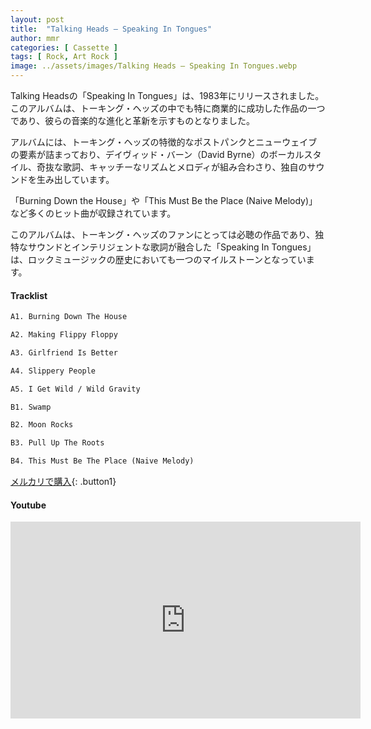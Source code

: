 ```yaml
---
layout: post
title:  "Talking Heads – Speaking In Tongues"
author: mmr
categories: [ Cassette ]
tags: [ Rock, Art Rock ]
image: ../assets/images/Talking Heads – Speaking In Tongues.webp
---
```


Talking Headsの「Speaking In Tongues」は、1983年にリリースされました。このアルバムは、トーキング・ヘッズの中でも特に商業的に成功した作品の一つであり、彼らの音楽的な進化と革新を示すものとなりました。

アルバムには、トーキング・ヘッズの特徴的なポストパンクとニューウェイブの要素が詰まっており、デイヴィッド・バーン（David Byrne）のボーカルスタイル、奇抜な歌詞、キャッチーなリズムとメロディが組み合わさり、独自のサウンドを生み出しています。

「Burning Down the House」や「This Must Be the Place (Naive Melody)」など多くのヒット曲が収録されています。

このアルバムは、トーキング・ヘッズのファンにとっては必聴の作品であり、独特なサウンドとインテリジェントな歌詞が融合した「Speaking In Tongues」は、ロックミュージックの歴史においても一つのマイルストーンとなっています。


#### Tracklist
```md
A1. Burning Down The House

A2. Making Flippy Floppy

A3. Girlfriend Is Better

A4. Slippery People

A5. I Get Wild / Wild Gravity

B1. Swamp

B2. Moon Rocks

B3. Pull Up The Roots

B4. This Must Be The Place (Naive Melody)
```

[メルカリで購入](https://jp.mercari.com/item/m36336920613?afid=6142608987){: .button1}

#### Youtube
<iframe width="560" height="315" src="https://www.youtube.com/embed/4c_YkN-8WRM?si=ShsHgvGu001PzDQp" title="YouTube video player" frameborder="0" allow="accelerometer; autoplay; clipboard-write; encrypted-media; gyroscope; picture-in-picture; web-share" referrerpolicy="strict-origin-when-cross-origin" allowfullscreen></iframe>